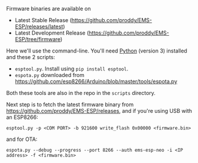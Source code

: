 Firmware binaries are available on
 * Latest Stable Release (https://github.com/proddy/EMS-ESP/releases/latest)
 * Latest Development Release (https://github.com/proddy/EMS-ESP/tree/firmware)

Here we'll use the command-line. You'll need [Python]( https://www.python.org/downloads/) (version 3) installed and these 2 scripts:

- `esptool.py`. Install using `pip install esptool`.
- `espota.py` downloaded from https://github.com/esp8266/Arduino/blob/master/tools/espota.py

Both these tools are also in the repo in the `scripts` directory.

Next step is to fetch the latest firmware binary from https://github.com/proddy/EMS-ESP/releases, and if you're using USB with an ESP8266:

  `esptool.py -p <COM PORT> -b 921600 write_flash 0x00000 <firmware.bin>` 
  
and for OTA:
  
  `espota.py --debug --progress --port 8266 --auth ems-esp-neo -i <IP address> -f <firmware.bin>`
